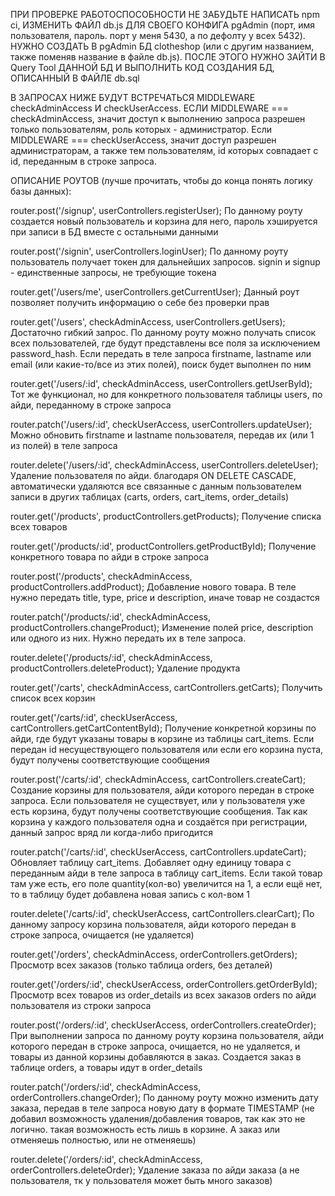 ПРИ ПРОВЕРКЕ РАБОТОСПОСОБНОСТИ НЕ ЗАБУДЬТЕ НАПИСАТЬ npm ci, ИЗМЕНИТЬ ФАЙЛ db.js ДЛЯ СВОЕГО КОНФИГА pgAdmin (порт, имя пользователя, пароль. порт у меня 5430, а по дефолту у всех 5432). НУЖНО СОЗДАТЬ В pgAdmin БД clotheshop (или с другим названием, также поменяв название в файле db.js). ПОСЛЕ ЭТОГО НУЖНО ЗАЙТИ В Query Tool ДАННОЙ БД И ВЫПОЛНИТЬ КОД СОЗДАНИЯ БД, ОПИСАННЫЙ В ФАЙЛЕ db.sql

В ЗАПРОСАХ НИЖЕ БУДУТ ВСТРЕЧАТЬСЯ MIDDLEWARE checkAdminAccess И checkUserAccess. ЕСЛИ MIDDLEWARE === checkAdminAccess, значит доступ к выполнению запроса разрешен только пользователям, роль которых - администратор. Если MIDDLEWARE === checkUserAccess, значит доступ разрешен администраторам, а также тем пользователям, id которых совпадает с id, переданным в строке запроса.

ОПИСАНИЕ РОУТОВ (лучше прочитать, чтобы до конца понять логику базы данных):

router.post('/signup', userControllers.registerUser);
По данному роуту создается новый пользователь и корзина для него, пароль хэшируется при записи в БД вместе с остальными данными

router.post('/signin', userControllers.loginUser);
По данному роуту пользователь получает токен для дальнейших запросов. signin и signup - единственные запросы, не требующие токена

router.get('/users/me', userControllers.getCurrentUser);
Данный роут позволяет получить информацию о себе без проверки прав

router.get('/users', checkAdminAccess, userControllers.getUsers);
Достаточно гибкий запрос. По данному роуту можно получать список всех пользователей, где будут представлены все поля за исключением password_hash. Если передать в теле запроса firstname, lastname или email (или какие-то/все из этих полей), поиск будет выполнен по ним

router.get('/users/:id', checkAdminAccess, userControllers.getUserById);
Тот же функционал, но для конкретного пользователя таблицы users, по айди, переданному в строке запроса

router.patch('/users/:id', checkUserAccess, userControllers.updateUser);
Можно обновить firstname и lastname пользователя, передав их (или 1 из полей) в теле запроса

router.delete('/users/:id', checkAdminAccess, userControllers.deleteUser);
Удаление пользователя по айди. благодаря ON DELETE CASCADE, автоматически удаляются все связанные с данным пользователем записи в других таблицах (carts, orders, cart_items, order_details)

router.get('/products', productControllers.getProducts);
Получение списка всех товаров

router.get('/products/:id', productControllers.getProductById);
Получение конкретного товара по айди в строке запроса

router.post('/products', checkAdminAccess, productControllers.addProduct);
Добавление нового товара. В теле нужно передать title, type, price и description, иначе товар не создастся

router.patch('/products/:id', checkAdminAccess, productControllers.changeProduct);
Изменение полей price, description или одного из них. Нужно передать их в теле запроса.

router.delete('/products/:id', checkAdminAccess, productControllers.deleteProduct);
Удаление продукта

router.get('/carts', checkAdminAccess, cartControllers.getCarts);
Получить список всех корзин

router.get('/carts/:id', checkUserAccess, cartControllers.getCartContentById);
Получение конкретной корзины по айди, где будут указаны товары в корзине из таблицы cart_items. Если передан id несуществующего пользователя или если его корзина пуста, будут получены соответствующие сообщения

router.post('/carts/:id', checkAdminAccess, cartControllers.createCart);
Создание корзины для пользователя, айди которого передан в строке запроса. Если пользователя не существует, или у пользователя уже есть корзина, будут получены соответствующие сообщения. Так как корзина у каждого пользователя одна и создаётся при регистрации, данный запрос вряд ли когда-либо пригодится

router.patch('/carts/:id', checkUserAccess, cartControllers.updateCart);
Обновляет таблицу cart_items. Добавляет одну единицу товара с переданным айди в теле запроса в таблицу cart_items. Если такой товар там уже есть, его поле quantity(кол-во) увеличится на 1, а если ещё нет, то в таблицу будет добавлена новая запись с кол-вом 1

router.delete('/carts/:id', checkUserAccess, cartControllers.clearCart);
По данному запросу корзина пользователя, айди которого передан в строке запроса, очищается (не удаляется)

router.get('/orders', checkAdminAccess, orderControllers.getOrders);
Просмотр всех заказов (только таблица orders, без деталей)

router.get('/orders/:id', checkUserAccess, orderControllers.getOrderById);
Просмотр всех товаров из order_details из всех заказов orders по айди пользователя из строки запроса

router.post('/orders/:id', checkUserAccess, orderControllers.createOrder);
При выполнении запроса по данному роуту корзина пользователя, айди которого передан в строке запроса, очищается, но не удаляется, и товары из данной корзины добавляются в заказ. Создается заказ в таблице orders, а товары идут в order_details

router.patch('/orders/:id', checkAdminAccess, orderControllers.changeOrder);
По данному роуту можно изменить дату заказа, передав в теле запроса новую дату в формате TIMESTAMP (не добавил возможность удаления/добавления товаров, так как это не логично. такая возможность есть лишь в корзине. А заказ или отменяешь полностью, или не отменяешь)

router.delete('/orders/:id', checkAdminAccess, orderControllers.deleteOrder);
Удаление заказа по айди заказа (а не пользователя, тк у пользователя может быть много заказов)
